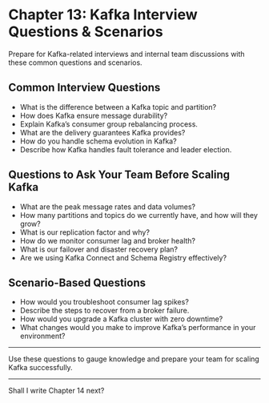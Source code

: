 
# Chapter 13: Kafka Interview Questions & Scenarios

Prepare for Kafka-related interviews and internal team discussions with these common questions and scenarios.

## Common Interview Questions

- What is the difference between a Kafka topic and partition?
- How does Kafka ensure message durability?
- Explain Kafka’s consumer group rebalancing process.
- What are the delivery guarantees Kafka provides?
- How do you handle schema evolution in Kafka?
- Describe how Kafka handles fault tolerance and leader election.

## Questions to Ask Your Team Before Scaling Kafka

- What are the peak message rates and data volumes?
- How many partitions and topics do we currently have, and how will they grow?
- What is our replication factor and why?
- How do we monitor consumer lag and broker health?
- What is our failover and disaster recovery plan?
- Are we using Kafka Connect and Schema Registry effectively?

## Scenario-Based Questions

- How would you troubleshoot consumer lag spikes?
- Describe the steps to recover from a broker failure.
- How would you upgrade a Kafka cluster with zero downtime?
- What changes would you make to improve Kafka’s performance in your environment?

---

Use these questions to gauge knowledge and prepare your team for scaling Kafka successfully.

---

Shall I write Chapter 14 next?
